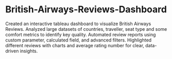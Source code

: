 # British-Airways-Reviews-Dashboard

Created an interactive tableau dashboard to visualize British Airways Reviews.
Analyzed large datasets of countries, traveller, seat type and some comfort metrics to identify key quality.
Automated review reports using custom parameter, calculated field, and advanced filters.
Highlighted different reviews with charts and average rating number for clear, data-driven insights.
